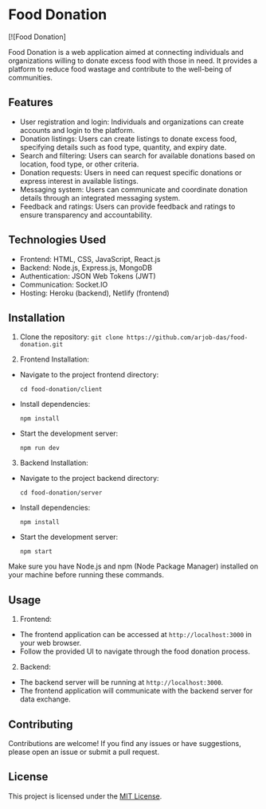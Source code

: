 # Food Donation

[![Food Donation]

Food Donation is a web application aimed at connecting individuals and organizations willing to donate excess food with those in need. It provides a platform to reduce food wastage and contribute to the well-being of communities.

## Features

- User registration and login: Individuals and organizations can create accounts and login to the platform.
- Donation listings: Users can create listings to donate excess food, specifying details such as food type, quantity, and expiry date.
- Search and filtering: Users can search for available donations based on location, food type, or other criteria.
- Donation requests: Users in need can request specific donations or express interest in available listings.
- Messaging system: Users can communicate and coordinate donation details through an integrated messaging system.
- Feedback and ratings: Users can provide feedback and ratings to ensure transparency and accountability.

## Technologies Used

- Frontend: HTML, CSS, JavaScript, React.js
- Backend: Node.js, Express.js, MongoDB
- Authentication: JSON Web Tokens (JWT)
- Communication: Socket.IO
- Hosting: Heroku (backend), Netlify (frontend)

## Installation

1. Clone the repository: `git clone https://github.com/arjob-das/food-donation.git`

2. Frontend Installation:
- Navigate to the project frontend directory:
  ```
  cd food-donation/client
  ```
- Install dependencies:
  ```
  npm install
  ```
- Start the development server:
  ```
  npm run dev
  ```

3. Backend Installation:
- Navigate to the project backend directory:
  ```
  cd food-donation/server
  ```
- Install dependencies:
  ```
  npm install
  ```
- Start the development server:
  ```
  npm start
  ```

Make sure you have Node.js and npm (Node Package Manager) installed on your machine before running these commands.

## Usage

1. Frontend:
- The frontend application can be accessed at `http://localhost:3000` in your web browser.
- Follow the provided UI to navigate through the food donation process.

2. Backend:
- The backend server will be running at `http://localhost:3000`.
- The frontend application will communicate with the backend server for data exchange.

## Contributing

Contributions are welcome! If you find any issues or have suggestions, please open an issue or submit a pull request.

## License

This project is licensed under the [MIT License](LICENSE).

